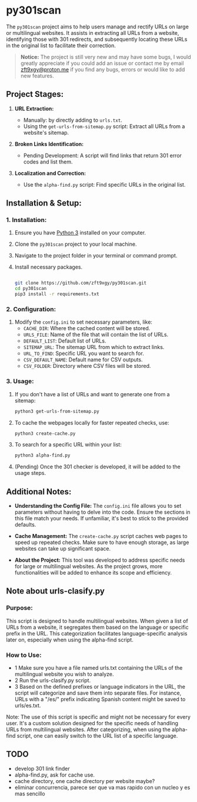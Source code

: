 # py301scan

The `py301scan` project aims to help users manage and rectify URLs on large or multilingual websites. It assists in extracting all URLs from a website, identifying those with 301 redirects, and subsequently locating these URLs in the original list to facilitate their correction.

> **Notice:**
> The project is still very new and may have some bugs, I would greatly appreciate if you could add an issue or contact me by email zft9xgy@proton.me if you find any bugs, errors or would like to add new features.

## **Project Stages:**

1. **URL Extraction:**

   - Manually: by directly adding to `urls.txt`.
   - Using the `get-urls-from-sitemap.py` script: Extract all URLs from a website's sitemap.

2. **Broken Links Identification:**

   - Pending Development: A script will find links that return 301 error codes and list them.

3. **Localization and Correction:**
   - Use the `alpha-find.py` script: Find specific URLs in the original list.

## **Installation & Setup:**

### **1. Installation:**

1. Ensure you have [Python 3](https://www.python.org/downloads/) installed on your computer.
2. Clone the `py301scan` project to your local machine.
3. Navigate to the project folder in your terminal or command prompt.
4. Install necessary packages.

   ```bash

   git clone https://github.com/zft9xgy/py301scan.git
   cd py301scan
   pip3 install -r requirements.txt
   ```

### **2. Configuration:**

1. Modify the `config.ini` to set necessary parameters, like:
   - `CACHE_DIR`: Where the cached content will be stored.
   - `URLS_FILE`: Name of the file that will contain the list of URLs.
   - `DEFAULT_LIST`: Default list of URLs.
   - `SITEMAP_URL`: The sitemap URL from which to extract links.
   - `URL_TO_FIND`: Specific URL you want to search for.
   - `CSV_DEFAULT_NAME`: Default name for CSV outputs.
   - `CSV_FOLDER`: Directory where CSV files will be stored.

### **3. Usage:**

1. If you don't have a list of URLs and want to generate one from a sitemap:

   ```bash
   python3 get-urls-from-sitemap.py
   ```

2. To cache the webpages locally for faster repeated checks, use:

   ```bash
   python3 create-cache.py
   ```

3. To search for a specific URL within your list:

   ```bash
   python3 alpha-find.py
   ```

4. (Pending) Once the 301 checker is developed, it will be added to the usage steps.

## **Additional Notes:**

- **Understanding the Config File:** The `config.ini` file allows you to set parameters without having to delve into the code. Ensure the sections in this file match your needs. If unfamiliar, it's best to stick to the provided defaults.

- **Cache Management:** The `create-cache.py` script caches web pages to speed up repeated checks. Make sure to have enough storage, as large websites can take up significant space.

- **About the Project:** This tool was developed to address specific needs for large or multilingual websites. As the project grows, more functionalities will be added to enhance its scope and efficiency.

## Note about urls-clasify.py

### Purpose:

This script is designed to handle multilingual websites. When given a list of URLs from a website, it segregates them based on the language or specific prefix in the URL. This categorization facilitates language-specific analysis later on, especially when using the alpha-find script.

### How to Use:

- 1 Make sure you have a file named urls.txt containing the URLs of the multilingual website you wish to analyze.
- 2 Run the urls-clasify.py script.
- 3 Based on the defined prefixes or language indicators in the URL, the script will categorize and save them into separate files. For instance, URLs with a "/es/" prefix indicating Spanish content might be saved to urls/es.txt.

Note: The use of this script is specific and might not be necessary for every user. It's a custom solution designed for the specific needs of handling URLs from multilingual websites. After categorizing, when using the alpha-find script, one can easily switch to the URL list of a specific language.

## TODO

- develop 301 link finder
- alpha-find.py, ask for cache use.
- cache directory, one cache directory per website maybe?
- eliminar concurrencia, parece ser que va mas rapido con un nucleo y es mas sencillo
